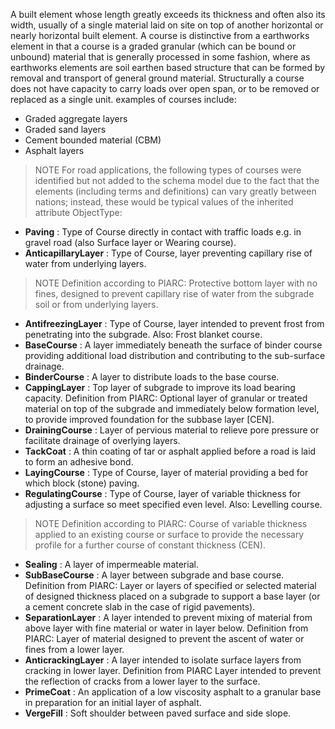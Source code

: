 A built element whose length greatly exceeds its thickness and often also its width, usually of a single material laid on site on top of another horizontal or nearly horizontal built element. A course is distinctive from a earthworks element in that a course is a graded granular (which can be bound or unbound) material that is generally processed in some fashion, where as earthworks elements are soil earthen based structure that can be formed by removal and transport of general ground material.
Structurally a course does not have capacity to carry loads over open span, or to be removed or replaced as a single unit. examples of courses include:
* Graded aggregate layers
* Graded sand layers
* Cement bounded material (CBM)
* Asphalt layers

>NOTE For road applications, the following types of courses were identified but not added to the schema model due to the fact that the elements (including terms and definitions) can vary greatly between nations; instead, these would be typical values of the inherited attribute ObjectType:

- **Paving** : Type of Course directly in contact with traffic loads e.g. in gravel road (also Surface layer or Wearing course).
- **AnticapillaryLayer** : Type of Course, layer preventing capillary rise of water from underlying layers. 
>NOTE Definition according to PIARC: Protective bottom layer with no fines, designed to prevent capillary rise of water from the subgrade soil or from underlying layers.
- **AntifreezingLayer** : Type of Course, layer intended to prevent frost from penetrating into the subgrade. Also: Frost blanket course.
- **BaseCourse** : A layer immediately beneath the surface of binder course providing additional load distribution and contributing to the sub-surface drainage.
- **BinderCourse** : A layer to distribute loads to the base course.
- **CappingLayer** : Top layer of subgrade to improve its load bearing capacity. Definition from PIARC: Optional layer of granular or treated material on top of the subgrade and immediately below formation level, to provide improved foundation for the subbase layer [CEN].
- **DrainingCourse** : Layer of pervious material to relieve pore pressure or facilitate drainage of overlying layers.
- **TackCoat** : A thin coating of tar or asphalt applied before a road is laid to form an adhesive bond.
- **LayingCourse** : Type of Course, layer of material providing a bed for which block (stone) paving.
- **RegulatingCourse** : Type of Course, layer of variable thickness for adjusting a surface so meet specified even level. Also: Levelling course. 
>NOTE Definition according to PIARC: Course of variable thickness applied to an existing course or surface to provide the necessary profile for a further course of constant thickness (CEN).
- **Sealing** : A layer of impermeable material.
- **SubBaseCourse** : A layer between subgrade and base course. Definition from PIARC: Layer or layers of specified or selected material of designed thickness placed on a subgrade to support a base layer (or a cement concrete slab in the case of rigid pavements).
- **SeparationLayer** : A layer intended to prevent mixing of material from above layer with fine material or water in layer below. Definition from PIARC: Layer of material designed to prevent the ascent of water or fines from a lower layer.
- **AnticrackingLayer** : A layer intended to isolate surface layers from cracking in lower layer. Definition from PIARC Layer intended to prevent the reflection of cracks from a lower layer to the surface.
- **PrimeCoat** : An application of a low viscosity asphalt to a granular base in preparation for an initial layer of asphalt.
- **VergeFill** : Soft shoulder between paved surface and side slope.
